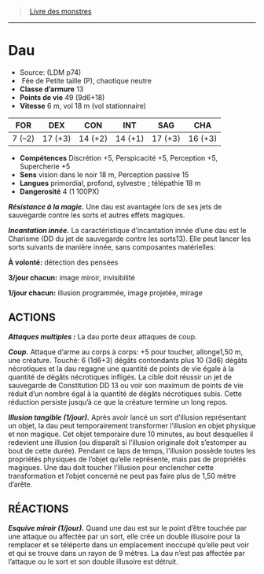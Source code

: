 ﻿> [Livre des monstres](tome_of_beasts.md)

---

# Dau

- Source: (LDM p74)
-  Fée de Petite taille (P), chaotique neutre
- **Classe d’armure** 13
- **Points de vie** 49 (9d6+18)
- **Vitesse** 6 m, vol 18 m (vol stationnaire)

|FOR|DEX|CON|INT|SAG|CHA|
|---|---|---|---|---|---|
|7 (–2)|17 (+3)|14 (+2)|14 (+1)|17 (+3)|16 (+3)|

- **Compétences** Discrétion +5, Perspicacité +5, Perception +5, Supercherie +5
- **Sens** vision dans le noir 18 m, Perception passive 15
- **Langues** primordial, profond, sylvestre ; télépathie 18 m
- **Dangerosité** 4 (1 100PX)

**_Résistance à la magie._** Une dau est avantagée lors de ses jets de sauvegarde contre les sorts et autres effets magiques.

**_Incantation innée._** La caractéristique d’incantation innée d’une dau est le Charisme (DD du jet de sauvegarde contre les sorts13). Elle peut lancer les sorts suivants de manière innée, sans composantes matérielles:

**À volonté:** détection des pensées

**3/jour chacun:** image miroir, invisibilité

**1/jour chacun:** illusion programmée, image projetée, mirage

## ACTIONS

**_Attaques multiples :_** La dau porte deux attaques de coup.

**_Coup._** Attaque d’arme au corps à corps: +5 pour toucher, allonge1,50 m, une créature. Touché: 6 (1d6+3) dégâts contondants plus 10 (3d6) dégâts nécrotiques et la dau regagne une quantité de points de vie égale à la quantité de dégâts nécrotiques infligés. La cible doit réussir un jet de sauvegarde de Constitution DD 13 ou voir son maximum de points de vie réduit d’un nombre égal à la quantité de dégâts nécrotiques subis. Cette réduction persiste jusqu’à ce que la créature termine un long repos.

**_Illusion tangible (1/jour)._** Après avoir lancé un sort d’illusion représentant un objet, la dau peut temporairement transformer l’illusion en objet physique et non magique. Cet objet temporaire
dure 10 minutes, au bout desquelles il redevient une illusion (ou disparaît si l’illusion originale doit s’estomper au bout de cette durée). Pendant ce laps de temps, l’illusion possède toutes les propriétés physiques de l’objet qu’elle représente, mais pas de propriétés magiques. Une dau doit toucher l’illusion pour enclencher cette transformation et l’objet concerné ne peut pas faire plus de 1,50 mètre d’arête.

## RÉACTIONS

**_Esquive miroir (1/jour)._** Quand une dau est sur le point d’être touchée par une attaque ou affectée par un sort, elle crée un double illusoire pour la remplacer et se téléporte dans un emplacement inoccupé qu’elle peut voir et qui se trouve dans un rayon de 9 mètres. La dau n’est pas affectée par l’attaque ou le sort et son double illusoire est détruit.

